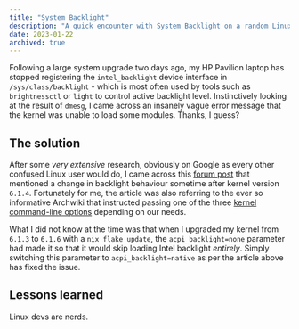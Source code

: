 ```yaml
---
title: "System Backlight"
description: "A quick encounter with System Backlight on a random Linux Kernel update."
date: 2023-01-22
archived: true
---
```


Following a large system upgrade two days ago, my HP Pavilion laptop has stopped
registering the `intel_backlight` device interface in `/sys/class/backlight` -
which is most often used by tools such as `brightnessctl` or `light` to control
active backlight level. Instinctively looking at the result of `dmesg`, I came
across an insanely vague error message that the kernel was unable to load some
modules. Thanks, I guess?

## The solution

[forum post]: https://www.linuxquestions.org/questions/slackware-14/brightness-keys-not-working-after-updating-to-kernel-version-6-a-4175720728/
[kernel command-line options]: https://wiki.archlinux.org/title/backlight#Kernel_command-line_options

After some _very extensive_ research, obviously on Google as every other
confused Linux user would do, I came across this [forum post] that mentioned a
change in backlight behaviour sometime after kernel version `6.1.4`. Fortunately
for me, the article was also referring to the ever so informative Archwiki that
instructed passing one of the three [kernel command-line options] depending on
our needs.

What I did not know at the time was that when I upgraded my kernel from `6.1.3`
to `6.1.6` with a `nix flake update`, the `acpi_backlight=none` parameter had
made it so that it would skip loading Intel backlight _entirely_. Simply
switching this parameter to `acpi_backlight=native` as per the article above has
fixed the issue.

## Lessons learned

Linux devs are nerds.
